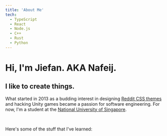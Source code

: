 ```yaml
---
title: 'About Me'
tech:
  - TypeScript
  - React
  - Node.js
  - C++
  - Rust
  - Python
---
```


# Hi, I'm Jiefan. AKA Nafeij.

## I like to create things.

What started in 2013 as a budding interest in designing [Reddit CSS themes](https://old.reddit.com/r/bannersaga/) and hacking Unity games became a passion for software engineering.
For now, I'm a student at the [National University of Singapore](https://www.nus.edu.sg/).

&nbsp;

Here's some of the stuff that I've learned: